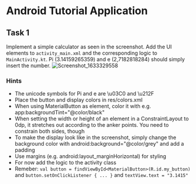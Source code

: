 # Android Tutorial Application
## Task 1
Implement a simple calculator as seen in the screenshot. Add the UI elements to `activity_main.xml` and the corresponding logic to `MainActivity.kt`. Pi (3.14159265359) and e (2,7182818284) should simply insert the number.
![Screenshot_1633329558](https://user-images.githubusercontent.com/33089293/135804852-0d5ff424-7d3f-40d3-922f-371fddf851dd.png)
### Hints
* The unicode symbols for Pi and e are \u03C0 and \u212F
* Place the button and display colors in res/colors.xml
* When using MaterialButton as element, color it with e.g. app:backgroundTint="@color/black"
* When setting the width or height of an element in a ConstraintLayout to 0dp, it stretches out according to the anker points. You need to constrain both sides, though
* To make the display look like in the screenshot, simply change the background color with android:background="@color/grey" and add a padding
* Use margins (e.g. android:layout_marginHorizontal) for styling
* For now add the logic to the activity class
* Remeber: `val button = findViewById<MaterialButton>(R.id.my_button)` and `button.setOnClickListener { ... }` and `textView.text = "3.1415"`
